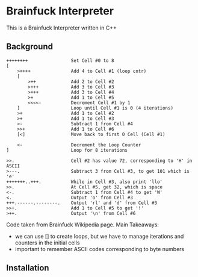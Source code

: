 # Brainfuck Interpreter

This is a Brainfuck Interpreter written in C++

## Background

```
++++++++                Set Cell #0 to 8
[
    >++++               Add 4 to Cell #1 (loop cntr)
    [
        >++             Add 2 to Cell #2
        >+++            Add 3 to Cell #3
        >+++            Add 3 to Cell #4
        >+              Add 1 to Cell #5
        <<<<-           Decrement Cell #1 by 1
    ]                   Loop until Cell #1 is 0 (4 iterations)
    >+                  Add 1 to Cell #2
    >+                  Add 1 to Cell #3
    >-                  Subtract 1 from Cell #4
    >>+                 Add 1 to Cell #6
    [<]                 Move back to first 0 Cell (Cell #1)

    <-                  Decrement the Loop Counter 
]                       Loop for 8 iterations
               
>>.                     Cell #2 has value 72, corresponding to 'H' in ASCII 
>---.                   Subtract 3 from Cell #3, to get 101 which is 'e'
+++++++..+++.           While in Cell #3, also print 'llo'
>>.                     At Cell #5, get 32, which is space
<-.                     Subtract 1 from Cell #4 to get 'W'             
<.                      Output 'o' from Cell #3
+++.------.--------.    Output 'rl' and 'd' from Cell #3
>>+.                    Add 1 to Cell #5 to get '!'
>++.                    Output '\n' from Cell #6
```

Code taken from Brainfuck Wikipedia page. Main Takeaways:
- we can use [] to create loops, but we have to manage iterations and counters in the
  initial cells
- important to remember ASCII codes corresponding to byte numbers

## Installation


